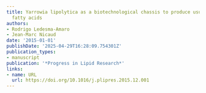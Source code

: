 ```yaml
---
title: Yarrowia lipolytica as a biotechnological chassis to produce usual and unusual
  fatty acids
authors:
- Rodrigo Ledesma‐Amaro
- Jean‐Marc Nicaud
date: '2015-01-01'
publishDate: '2025-04-29T16:28:09.754301Z'
publication_types:
- manuscript
publication: '*Progress in Lipid Research*'
links:
- name: URL
  url: https://doi.org/10.1016/j.plipres.2015.12.001
---
```

